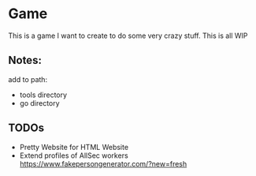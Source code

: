 # Game

This is a game I want to create to do some very crazy stuff. This is all WIP 


## Notes:

add to path:
- tools directory
- go directory


## TODOs

- Pretty Website for HTML Website
- Extend profiles of AllSec workers
https://www.fakepersongenerator.com/?new=fresh